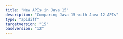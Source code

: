 ```yaml
---
title: "New APIs in Java 15"
description: "Comparing Java 15 with Java 12 APIs"
type: "apidiff"
targetversion: "15"
baseversion: "12"
---
```

